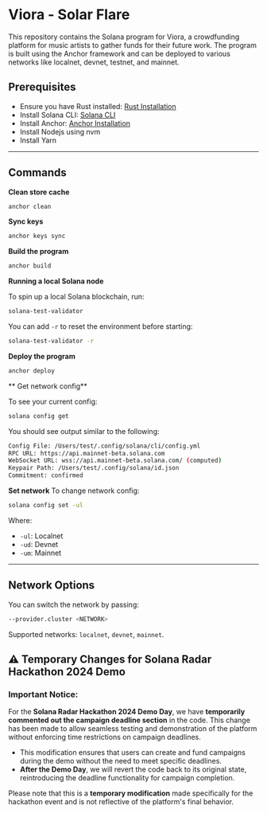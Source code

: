 
# Viora - Solar Flare

This repository contains the Solana program for Viora, a crowdfunding platform for music artists to gather funds for their future work. The program is built using the Anchor framework and can be deployed to various networks like localnet, devnet, testnet, and mainnet.

## Prerequisites
- Ensure you have Rust installed: [Rust Installation](https://www.rust-lang.org/tools/install)
- Install Solana CLI: [Solana CLI](https://docs.solana.com/cli/install-solana-cli-tools)
- Install Anchor: [Anchor Installation](https://book.anchor-lang.com/chapter_2/installation.html)
- Install Nodejs using nvm
- Install Yarn
---

## Commands

**Clean store cache**

```bash
anchor clean
```

**Sync keys**

```bash
anchor keys sync
```

**Build the program**

```bash
anchor build
```

**Running a local Solana node**

To spin up a local Solana blockchain, run:

```bash
solana-test-validator
```

You can add `-r` to reset the environment before starting:

```bash
solana-test-validator -r
```

**Deploy the program**

```bash
anchor deploy
```
** Get network config**

To see your current config:

```bash
solana config get
```
You should see output similar to the following:
```bash
Config File: /Users/test/.config/solana/cli/config.yml
RPC URL: https://api.mainnet-beta.solana.com
WebSocket URL: wss://api.mainnet-beta.solana.com/ (computed)
Keypair Path: /Users/test/.config/solana/id.json
Commitment: confirmed
```
**Set network**
To change network config:
```bash
solana config set -ul
```

Where:
- `-ul`: Localnet
- `-ud`: Devnet
- `-um`: Mainnet

---

## Network Options

You can switch the network by passing:

```bash
--provider.cluster <NETWORK>
```

Supported networks: `localnet`, `devnet`, `mainnet`.



## ⚠️ Temporary Changes for Solana Radar Hackathon 2024 Demo

### Important Notice:

For the **Solana Radar Hackathon 2024 Demo Day**, we have **temporarily commented out the campaign deadline section** in the code. This change has been made to allow seamless testing and demonstration of the platform without enforcing time restrictions on campaign deadlines.

- This modification ensures that users can create and fund campaigns during the demo without the need to meet specific deadlines.
- **After the Demo Day**, we will revert the code back to its original state, reintroducing the deadline functionality for campaign completion.

Please note that this is a **temporary modification** made specifically for the hackathon event and is not reflective of the platform's final behavior.

